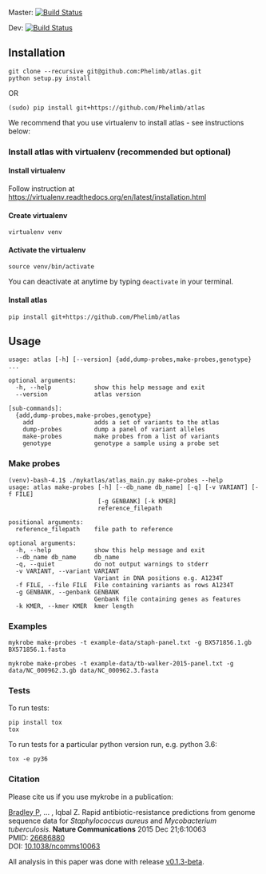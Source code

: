 Master: [![Build Status](https://travis-ci.org/Phelimb/atlas.svg?branch=master)](https://travis-ci.com/Phelimb/atlas)

Dev: [![Build Status](https://travis-ci.org/Phelimb/atlas.svg?branch=dev)](https://travis-ci.com/Phelimb/atlas)

## Installation

	git clone --recursive git@github.com:Phelimb/atlas.git    
	python setup.py install

OR

	(sudo) pip install git+https://github.com/Phelimb/atlas

We recommend that you use virtualenv to install atlas - see instructions below:

### Install atlas with virtualenv (recommended but optional)

#### Install virtualenv

Follow instruction at https://virtualenv.readthedocs.org/en/latest/installation.html

#### Create virtualenv 

	virtualenv venv

#### Activate the virtualenv

	source venv/bin/activate

You can deactivate at anytime by typing `deactivate` in your terminal. 

#### Install atlas

	pip install git+https://github.com/Phelimb/atlas


## Usage

	usage: atlas [-h] [--version] {add,dump-probes,make-probes,genotype} ...

	optional arguments:
	  -h, --help            show this help message and exit
	  --version             atlas version

	[sub-commands]:
	  {add,dump-probes,make-probes,genotype}
	    add                 adds a set of variants to the atlas
	    dump-probes         dump a panel of variant alleles
	    make-probes         make probes from a list of variants
	    genotype            genotype a sample using a probe set

### Make probes

```
(venv)-bash-4.1$ ./mykatlas/atlas_main.py make-probes --help
usage: atlas make-probes [-h] [--db_name db_name] [-q] [-v VARIANT] [-f FILE]
                         [-g GENBANK] [-k KMER]
                         reference_filepath

positional arguments:
  reference_filepath    file path to reference

optional arguments:
  -h, --help            show this help message and exit
  --db_name db_name     db_name
  -q, --quiet           do not output warnings to stderr
  -v VARIANT, --variant VARIANT
                        Variant in DNA positions e.g. A1234T
  -f FILE, --file FILE  File containing variants as rows A1234T
  -g GENBANK, --genbank GENBANK
                        Genbank file containing genes as features
  -k KMER, --kmer KMER  kmer length
```

### Examples

	mykrobe make-probes -t example-data/staph-panel.txt -g BX571856.1.gb BX571856.1.fasta

	mykrobe make-probes -t example-data/tb-walker-2015-panel.txt -g data/NC_000962.3.gb data/NC_000962.3.fasta

### Tests
To run tests:
    
    pip install tox
    tox

To run tests for a particular python version run, e.g. python 3.6:

    tox -e py36

### Citation

Please cite us if you use mykrobe in a publication:

<U>Bradley P</U>, ... , Iqbal Z.
Rapid antibiotic-resistance predictions from genome sequence data for _Staphylococcus aureus_ and _Mycobacterium tuberculosis_.
**Nature Communications** 2015 Dec 21;6:10063<BR>
PMID: [26686880](https://www.ncbi.nlm.nih.gov/pubmed/26686880)<BR>
DOI: [10.1038/ncomms10063](http://www.nature.com/ncomms/2015/151221/ncomms10063/full/ncomms10063.html)

All analysis in this paper was done with release [v0.1.3-beta](https://github.com/iqbal-lab/Mykrobe-predictor/releases/tag/v0.1.3-beta).


